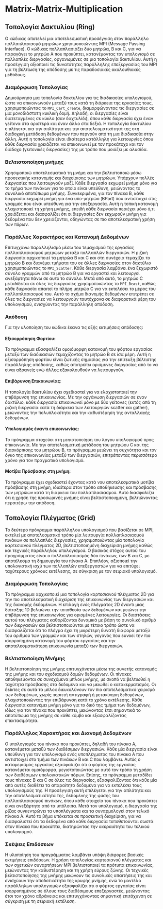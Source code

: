 # Matrix-Matrix-Multiplication

## Τοπολογία Δακτυλίου (Ring)
Ο κώδικας αποτελεί μια αποτελεσματική προσέγγιση στον παράλληλο πολλαπλασιασμό μητρώων χρησιμοποιώντας MPI (Message Passing Interface). Ο κώδικας πολλαπλασιάζει δύο μητρώα, B και C, για να παραγάγει το μητρώο A που προκύπτει, κατανέμοντας τον υπολογισμό σε πολλαπλές διεργασίες, οργανωμένες σε μια τοπολογία δακτυλίου. Αυτή η προσέγγιση αξιοποιεί τις δυνατότητες παράλληλης επεξεργασίας του MPI για τη βελτίωση της απόδοσης με τις παραδοσιακές ακολουθιακές μεθόδους.

### Διαμόρφωση Τοπολογίας
Δημιούργησα μια τοπολογία δακτυλίου για τις διαδικασίες υπολογισμού, ώστε να επικοινωνούν μεταξύ τους κατά τη διάρκεια της εργασίας τους, χρησιμοποιώντας το `MPI_Cart_create`, διαμορφώνοντας τις διεργασίες σε μια μονοδιάστατη κυκλική δομή. Δηλαδή, οι διεργασίες είναι διατεταγμένες σε κύκλο (σαν δαχτυλίδι), όπου κάθε διεργασία έχει έναν γείτονα στα αριστερά και έναν άλλο στα δεξιά. Η τοπολογία δακτυλίου επιλέγεται για την απλότητα και την αποτελεσματικότητά της στη διαδοχική μετάδοση δεδομένων που περνούν από τη μια διαδικασία στην άλλη. Αυτή η τοπολογία είναι ιδιαίτερα κατάλληλη για λειτουργίες όπου κάθε διεργασία χρειάζεται να επικοινωνεί με τον προκάτοχο και τον διάδοχο (γειτονικές διεργασίες) της με τρόπο που μοιάζει με αλυσίδα.

### Βελτιστοποίηση μνήμης
Χρησιμοποιώ αποτελεσματικά τη μνήμη και την βελτιστοποιώ μέσω προσεκτικής κατανομής και διαχείρισης των μητρώων. Υπάρχουν πολλές διεργασίες που λειτουργούν μαζί. Κάθε διεργασία εκχωρεί μνήμη μόνο για το τμήμα των πινάκων για το οποίο είναι υπεύθυνη, μειώνοντας το συνολικό αποτύπωμα μνήμης. Συγκεκριμένα, για τον πίνακα Β, κάθε διεργασία εκχωρεί μνήμη για ένα υπο-μητρώο (BPart) που αντιστοιχεί στις γραμμές που είναι υπεύθυνη για την επεξεργασία. Αυτή η τοπική κατανομή ελαχιστοποιεί τη χρήση μνήμης, επειδή κάθε διεργασία περιέχει μόνο ό,τι χρειάζεται και διασφαλίζει ότι οι διεργασίες δεν εκχωρούν μνήμη για δεδομένα που δεν χρειάζονται, οδηγώντας σε πιο αποτελεσματική χρήση των πόρων.

### Παράλλος Χαρακτήρας και Κατανομή Δεδομένων
Επιτυγχάνω παραλληλισμό μέσω του τεμαχισμού της εργασίας πολλαπλασιασμού μητρώων μεταξύ πολλαπλών διεργασιών.  Η ριζική διεργασία αρχικοποιεί τα μητρώα B και C και στη συνέχεια τεμαχίζει το μητρώο Β και διανέμει τμήματα του σε άλλες διεργασίες στον δακτύλιο χρησιμοποιώντας το `MPI_Scatter`. Κάθε διεργασία λαμβάνει ένα ξεχωριστό σύνολο γραμμών από το μητρώο Β για να εργαστεί και λειτουργεί ανεξάρτητα πάνω σε αυτό το σύνολο. Μετά από αυτό, το μητρώο C μεταδίδεται σε όλες τις διεργασίες χρησιμοποιώντας το `MPI_Bcast`, καθώς κάθε διεργασία απαιτεί το πλήρη μητρώο C για να εκτελέσει το μέρος του πολλαπλασιασμού του. Αυτό το σχήμα διανομής δεδομένων επιτρέπει σε όλες τις διεργασίες να λειτουργούν ταυτόχρονα σε διαφορετικά μέρη του υπολογισμού, ενισχύοντας την παράλληλη απόδοση.

### Απόδοση
Για την υλοποίηση του κώδικα έκανα τις εξής εκτιμήσεις απόδοσης:
#### Εξισορρόπηση Φορτίου: 
Το πρόγραμμα εξασφαλίζει ομοιόμορφη κατανομή του φόρτου εργασίας μεταξύ των διαδικασιών τεμαχίζοντας το μητρώο Β σε ίσα μέρη. Αυτή η εξισορρόπηση φορτίου είναι ζωτικής σημασίας για την επίτευξη βέλτιστης παράλληλης απόδοσης, καθώς αποτρέπει ορισμένες διεργασίες από το να είναι αδρανείς ενώ άλλες εξακολουθούν να λειτουργούν.
#### Επιβάρυνση Επικοινωνίας: 
Η τοπολογία δακτυλίου έχει σχεδιαστεί για να ελαχιστοποιεί την επιβάρυνση της επικοινωνίας. Με την οργάνωση διεργασιών σε έναν δακτύλιο, κάθε διεργασία επικοινωνεί μόνο με δύο γείτονες (εκτός από τη ριζική διεργασία κατά τη διάρκεια των λειτουργιών scatter και gather), μειώνοντας την πολυπλοκότητα και την καθυστέρηση της ανταλλαγής δεδομένων.
#### Υπολογισμός έναντι επικοινωνίας: 
Το πρόγραμμα στοχεύει στη μεγιστοποίηση του λόγου υπολογισμού προς επικοινωνία. Με την αποτελεσματική μετάδοση του μητρώου C και της διασκόρπισης του μητρώου Β, το πρόγραμμα μειώνει τη συχνότητα και τον όγκο της επικοινωνίας μεταξύ των διεργασιών, επιτρέποντας περισσότερο χρόνο για τον πραγματικό υπολογισμό.
#### Μοτίβα Πρόσβασης στη μνήμη: 
Το πρόγραμμα έχει σχεδιαστεί έχοντας κατά νου αποτελεσματικά μοτίβα πρόσβασης στη μνήμη, ιδιαίτερα στον τρόπο αποθήκευσης και πρόσβασης των μητρώων κατά τη διάρκεια του πολλαπλασιασμού. Αυτό διασφαλίζει ότι η χρήση της προσωρινής μνήμης είναι βελτιστοποιημένη, βελτιώνοντας περαιτέρω την απόδοση.

## Τοπολογία Πλέγματος (Grid) 
Το δεύτερο πρόγραμμα παράλληλου υπολογισμού που βασίζεται σε MPI, εκτελεί με αποτελεσματικό τρόπο μία λειτουργία πολλαπλασιασμού πινάκων σε πολλαπλές διεργασίες, χρησιμοποιώντας μία τοπολογία καρτεσιανού πλέγματος 2D, βελτιστοποιημένη διαχείριση μνήμης καθώς και τεχνικές παράλληλου υπολογισμού. Ο βασικός στόχος αυτού του προγράμματος είναι ο πολλαπλασιασμός δύο πινάκων, των B και C, με αποτέλεσμα τη δημιουργία του πίνακα A. Επιπλέον, αξιοποιεί την υπολογιστική ισχύ των πολλαπλών επεξεργαστών για να επιτύχει ταχύτερους χρόνους εκτέλεσης, σε σύγκριση με τον σειριακό υπολογισμό.

### Διαμόρφωση Τοπολογίας
Το πρόγραμμα αρχικοποιεί μια τοπολογία καρτεσιανού πλέγματος 2D για την πιο αποτελεσματική διαχείριση της επικοινωνίας των διεργασιών και της διανομής δεδομένων. Η επιλογή ενός πλέγματος 2D έναντι μιας διάταξης 1D βελτιώνει την τοποθεσία των δεδομένων και μειώνει την επιβάρυνση της επικοινωνίας για ορισμένες λειτουργίες. Οι διαστάσεις αυτού του πλέγματος καθορίζονται δυναμικά με βάση το συνολικό αριθμό των διεργασιών και βελτιστοποιούνται με τέτοιο τρόπο ώστε να διασφαλίζεται ότι το πλέγμα έχει τη μικρότερη δυνατή διαφορά μεταξύ του αριθμού των γραμμών και των στηλών, γεγονός που ευνοεί την πιο ισορροπημένη κατανομή του φόρτου εργασίας και την αποτελεσματικότερη επικοινωνία μεταξύ των διεργασιών.

### Βελτιστοποίηση Μνήμης
Η βελτιστοποίηση της μνήμης επιτυγχάνεται μέσω της συνετής κατανομής της μνήμης και του σχεδιασμού δομών δεδομένων. Οι πίνακες αποθηκεύονται σε συνεχόμενα μπλοκ μνήμης, με σκοπό να βελτιωθεί η ταχύτητα πρόσβασης στα δεδομένα και να μειωθεί ο κατακερματισμός. Οι δείκτες σε αυτά τα μπλοκ διευκολύνουν τον πιο αποτελεσματικό χειρισμό των δεδομένων, χωρίς περιττή αντιγραφή ή μετακίνηση δεδομένων, ελαχιστοποιώντας την επιβάρυνση κατά το χρόνο εκτέλεσης. Κάθε διεργασία κατανέμει μνήμη μόνο για το δικό της τμήμα των δεδομένων, ιδίως για τον πίνακα που προκύπτει, μειώνοντας έτσι σημαντικά το αποτύπωμα της μνήμης σε κάθε κόμβο και εξασφαλίζοντας επεκτασιμότητα.

### Παράλληλος Χαρακτήρας και Διανομή Δεδομένων
Ο υπολογισμός του πίνακα που προκύπτει, δηλαδή του πίνακα A, κατανέμεται μεταξύ των διαθέσιμων διεργασιών. Κάθε μία διεργασία είναι υπεύθυνη για τον υπολογισμό ενός υποπλέγματος του πίνακα A που αντιστοιχεί στο τμήμα των πινάκων B και C που λαμβάνει. Αυτός ο καταμερισμός εργασίας εξασφαλίζει ότι ο φόρτος της εργασίας κατανέμεται ομοιόμορφα, μεγιστοποιώντας με αυτό τον τρόπο τη χρήση των διαθέσιμων υπολογιστικών πόρων. Επίσης, το πρόγραμμα μεταδίδει τους πίνακες B και C σε όλες τις διεργασίες, εξασφαλίζοντας ότι κάθε μία από αυτές διαθέτει τα απαραίτητα δεδομένα για να εκτελέσει τους υπολογισμούς της. Η προσέγγιση αυτή επιλέγεται για την απλότητα και την αποτελεσματικότητά της, δεδομένης της φύσης του πολλαπλασιασμού πινάκων, όπου κάθε στοιχείο του πίνακα που προκύπτει είναι ανεξάρτητο από τα υπόλοιπα. Μετά τον υπολογισμό, η διεργασία της ρίζας συγκεντρώνει τα υποπλέγματα και τα συναρμολογεί στον τελικό πίνακα A. Αυτό το βήμα υπόκειται σε προσεκτική διαχείριση, για να διασφαλιστεί ότι τα δεδομένα από κάθε διεργασία τοποθετούνται σωστά στον πίνακα που προκύπτει, διατηρώντας την ακεραιότητα του τελικού υπολογισμού.

### Σκέψεις Επιδόσεων
Η υλοποίηση του προγράμματος λαμβάνει υπόψη διάφορες βασικές εκτιμήσεις επιδόσεων. Η χρήση τοπολογίας καρτεσιανού πλέγματος και των σχετικών συναρτήσεων MPI βελτιστοποιεί τα πρότυπα επικοινωνίας, μειώνοντας την καθυστέρηση και τη χρήση εύρους ζώνης. Οι τεχνικές βελτιστοποίησης της μνήμης μειώνουν τις συνολικές απαιτήσεις της και ενισχύουν την αποδοτικότητα της κρυφής μνήμης, ενώ το μοντέλο παράλληλων υπολογισμών εξασφαλίζει ότι ο φόρτος εργασίας είναι ισορροπημένος σε όλους τους διαθέσιμους επεξεργαστές, μειώνοντας έτσι τον χρόνο αδράνειας και επιτυγχάνοντας σημαντική επιτάχυνση σε σύγκριση με τη σειριακή εκτέλεση.
